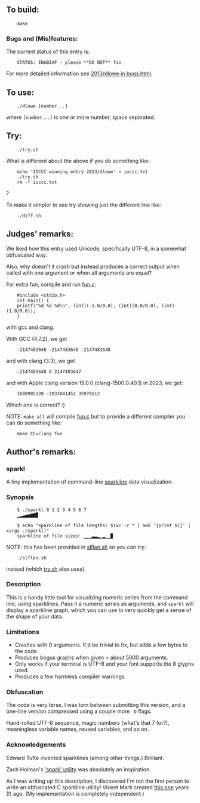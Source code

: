 ## To build:

``` <!---sh-->
    make
```


### Bugs and (Mis)features:

The current status of this entry is:

```
    STATUS: INABIAF - please **DO NOT** fix
```

For more detailed information see [2013/dlowe in bugs.html](../../bugs.html#2013_dlowe).


## To use:

``` <!---sh-->
    ./dlowe [number...]
```

where `[number...]` is one or more number, space separated.


## Try:

``` <!---sh-->
    ./try.sh
```

What is different about the above if you do something like:

``` <!---sh-->
    echo 'IOCCC winning entry 2013/dlowe' > ioccc.txt
    ./try.sh
    rm -f ioccc.txt
```

?

To make it simpler to see try showing just the different line like:

``` <!---sh-->
    ./diff.sh
```


## Judges' remarks:

We liked how this entry used Unicode, specifically UTF-8, in a somewhat
obfuscated way.

Also, why doesn't it crash but instead produces a correct output when called
with one argument or when all arguments are equal?

For extra fun, compile and run [fun.c](%%REPO_URL%%/2013/dlowe/fun.c):

``` <!---c-->
    #include <stdio.h>
    int main() {
	printf("%d %d %d\n", (int)(-1.0/0.0), (int)(0.0/0.0), (int)(1.0/0.0));
    }
```

with gcc and clang.


With GCC (4.7.2), we get

```
    -2147483648 -2147483648 -2147483648
```

and with clang (3.3), we get

```
    -2147483648 0 2147483647
```

and with Apple clang version 15.0.0 (clang-1500.0.40.1) in 2023, we get:

```
    1840985120 -2033041452 35979112
```

Which one is correct? :)

NOTE: `make all` will compile [fun.c](%%REPO_URL%%/2013/dlowe/fun.c) but to provide a different compiler
you can do something like:

``` <!---sh-->
    make CC=clang fun
```


## Author's remarks:

### sparkl

A tiny implementation of command-line
[sparkline](https://en.wikipedia.org/wiki/Sparkline) data visualization.

### Synopsis

``` <!---sh-->
    $ ./sparkl 0 1 2 3 4 5 6 7
    ▁▂▃▄▅▆▇▉

    $ echo "sparkline of file lengths: $(wc -c * | awk '{print $1}' | xargs ./sparkl)"
    sparkline of file sizes: ▁▁▁▃▃▂▁▂▁▁▉
```

NOTE: this has been provided in [slflen.sh](%%REPO_URL%%/2013/dlowe/slflen.sh) so you can try:

``` <!---sh-->
    ./slflen.sh
```

instead (which [try.sh](%%REPO_URL%%/2013/dlowe/try.sh) also uses).


### Description

This is a handy little tool for visualizing numeric series from the
command line, using sparklines. Pass it a numeric series as arguments, and
`sparkl` will display a sparkline graph, which you can use to very quickly get a
sense of the shape of your data.

### Limitations

* Crashes with 0 arguments. It'd be trivial to fix, but adds a few bytes to the
  code.
* Produces bogus graphs when given > about 5000 arguments.
* Only works if your terminal is UTF-8 and your font supports the 8 glyphs
  used.
* Produces a few harmless compiler warnings.


### Obfuscation

The code is very terse. I was torn between submitting this version, and a
one-line version compressed using a couple more `-D` flags.

Hand-rolled UTF-8 sequence, magic numbers (what's that 7 for?), meaningless
variable names, reused variables, and so on.


### Acknowledgements

Edward Tufte invented sparklines (among other things.) Brilliant.

Zach Holman's ['spark' utility](https://github.com/holman/spark) was absolutely
an inspiration.

As I was writing up this description, I discovered I'm not the first person to
write an obfuscated C sparkline utility! Vicent Martí created
[this one](https://gist.github.com/vmg/1368661) years (!) ago. (My
implementation is completely independent.)


<!--

    Copyright © 1984-2024 by Landon Curt Noll. All Rights Reserved.

    You are free to share and adapt this file under the terms of this license:

        Creative Commons Attribution-ShareAlike 4.0 International (CC BY-SA 4.0)

    For more information, see:

        https://creativecommons.org/licenses/by-sa/4.0/

-->
